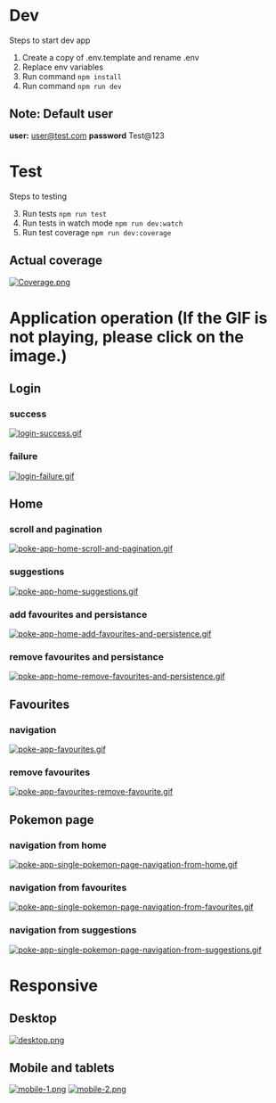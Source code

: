 # Dev
Steps to start dev app

1. Create a copy of .env.template and rename .env
2. Replace env variables
3. Run command ``` npm install ```
4. Run command ``` npm run dev ```

## Note: Default user

__user:__ user@test.com
__password__ Test@123

# Test
Steps to testing

3. Run tests ``` npm run test ```
4. Run tests in watch mode ``` npm run dev:watch ```
4. Run test coverage ``` npm run dev:coverage ```

## Actual coverage

[![Coverage.png](https://i.postimg.cc/vmx84t3t/Captura-de-pantalla-2024-06-01-085228.png)](https://postimg.cc/7CDrc0v5)

# Application operation (If the GIF is not playing, please click on the image.)

## Login

### success

[![login-success.gif](https://i.postimg.cc/7P5gVFbx/login-success.gif)](https://postimg.cc/YjwG2y1V)

### failure

[![login-failure.gif](https://i.postimg.cc/Ss3Y3Kjm/login-failure.gif)](https://postimg.cc/WFm4JTMy)

## Home

### scroll and pagination

[![poke-app-home-scroll-and-pagination.gif](https://i.postimg.cc/pdQ0PgKN/poke-app-home-scroll-and-pagination.gif)](https://postimg.cc/Tywj9NkQ)

### suggestions

[![poke-app-home-suggestions.gif](https://i.postimg.cc/MTW9HdYn/poke-app-home-suggestions.gif)](https://postimg.cc/VSVqH9pw)

### add favourites and persistance

[![poke-app-home-add-favourites-and-persistence.gif](https://i.postimg.cc/tT22xWr2/poke-app-home-add-favourites-and-persistence.gif)](https://postimg.cc/XGBfMG6C)

### remove favourites and persistance

[![poke-app-home-remove-favourites-and-persistence.gif](https://i.postimg.cc/1XdBWP1F/poke-app-home-remove-favourites-and-persistence.gif)](https://postimg.cc/kRxW404M)

## Favourites

### navigation

[![poke-app-favourites.gif](https://i.postimg.cc/ZK1jpTct/poke-app-favourites.gif)](https://postimg.cc/VdWjcPpD)

### remove favourites

[![poke-app-favourites-remove-favourite.gif](https://i.postimg.cc/LsSTQNwx/poke-app-favourites-remove-favourite.gif)](https://postimg.cc/VJ7ndBYt)

## Pokemon page

### navigation from home

[![poke-app-single-pokemon-page-navigation-from-home.gif](https://i.postimg.cc/1t5Ks496/poke-app-single-pokemon-page-navigation-from-home.gif)](https://postimg.cc/QBw7q8Kx)

### navigation from favourites

[![poke-app-single-pokemon-page-navigation-from-favourites.gif](https://i.postimg.cc/Y0vfLVLC/poke-app-single-pokemon-page-navigation-from-favourites.gif)](https://postimg.cc/QKrWRfq2)

### navigation from suggestions

[![poke-app-single-pokemon-page-navigation-from-suggestions.gif](https://i.postimg.cc/6qFVr0CL/poke-app-single-pokemon-page-navigation-from-suggestions.gif)](https://postimg.cc/5QqF1876)

# Responsive

## Desktop

[![desktop.png](https://i.postimg.cc/CLymfhJy/desktop.png)](https://postimg.cc/4n5zDTrw)

## Mobile and tablets

[![mobile-1.png](https://i.postimg.cc/284TQsX1/mobile-1.png)](https://postimg.cc/MvpyxFww)
[![mobile-2.png](https://i.postimg.cc/13sBJvLJ/mobile-2.png)](https://postimg.cc/kBYW5vMb)